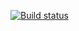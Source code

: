 [![Build status](https://ci.appveyor.com/api/projects/status/tftqflj8te3gqiwv?svg=true)](https://ci.appveyor.com/project/Pezu-git/try)
